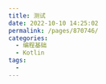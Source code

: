 ```yaml
---
title: 测试
date: 2022-10-10 14:25:02
permalink: /pages/870746/
categories:
  - 编程基础
  - Kotlin
tags:
  - 
---
```


